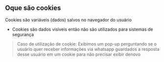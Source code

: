 ## Oque são cookies

Cookies são variáveis (dados) salvos no navegador do usuário

- Cookies são dados visíveis então não são utilizados para sistemas de segurança

> Caso de utilização de cookie:
> Exibimos um pop-up perguntando se o usuário quer receber informações via whatsapp
> guardados a resposta desse usuário em um cookie para não precisar exibir denovo
